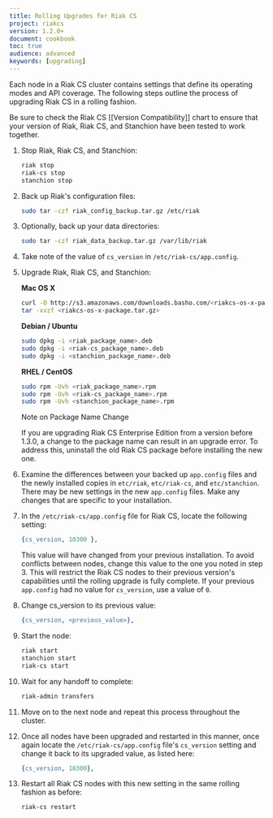 ```yaml
---
title: Rolling Upgrades for Riak CS
project: riakcs
version: 1.2.0+
document: cookbook
toc: true
audience: advanced
keywords: [upgrading]
---
```


Each node in a Riak CS cluster contains settings that define its operating modes and API coverage.  The following steps outline the process of upgrading Riak CS in a rolling fashion.  

Be sure to check the Riak CS [[Version Compatibility]] chart to ensure that your version of Riak, Riak CS, and Stanchion have been tested to work together.

1. Stop Riak, Riak CS, and Stanchion:

	```bash
	riak stop
	riak-cs stop
	stanchion stop
	```

2. Back up Riak's configuration files: 

	```bash
	sudo tar -czf riak_config_backup.tar.gz /etc/riak
	```
	
3. Optionally, back up your data directories:

	```bash
	sudo tar -czf riak_data_backup.tar.gz /var/lib/riak 
	```

4. Take note of the value of `cs_version` in `/etc/riak-cs/app.config`.

5. Upgrade Riak, Riak CS, and Stanchion:

    **Mac OS X**

    ```bash
    curl -O http://s3.amazonaws.com/downloads.basho.com/<riakcs-os-x-package.tar.gz>
    tar -xvzf <riakcs-os-x-package.tar.gz>
    ```


	**Debian / Ubuntu**

	```bash
	sudo dpkg -i <riak_package_name>.deb
	sudo dpkg -i <riak-cs_package_name>.deb
	sudo dpkg -i <stanchion_package_name>.deb
	```
	
	**RHEL / CentOS**
	
	```bash
	sudo rpm -Uvh <riak_package_name>.rpm
	sudo rpm -Uvh <riak-cs_package_name>.rpm
	sudo rpm -Uvh <stanchion_package_name>.rpm
	```

	<div class="note"><div class="title">Note on Package Name Change</div>
	<p>If you are upgrading Riak CS Enterprise Edition from a version before 1.3.0, a change to the package name can result in an upgrade error.  To address this, uninstall the old Riak CS package before installing the new one.</p>
	</div>

6. Examine the differences between your backed up `app.config` files and the newly installed copies in `etc/riak`, `etc/riak-cs`, and `etc/stanchion`. There may be new settings in the new `app.config` files.  Make any changes that are specific to your installation.

7. In the `/etc/riak-cs/app.config` file for Riak CS, locate the following setting:

	```erlang
	{cs_version, 10300 },
	```

	This value will have changed from your previous installation.  To avoid conflicts between nodes, change this value to the one you noted in step 3.  This will restrict the Riak CS nodes to their previous version's capabilities until the rolling upgrade is fully complete.  If your previous `app.config` had no value for `cs_version`, use a value of `0`.

8. Change cs_version to its previous value:

	```erlang
	{cs_version, <previous_value>},
	```

9. Start the node:

	```bash
	riak start
	stanchion start
	riak-cs start
	```

10. Wait for any handoff to complete:

	```bash
	riak-admin transfers
	```

11. Move on to the next node and repeat this process throughout the cluster.

12. Once all nodes have been upgraded and restarted in this manner, once again locate the `/etc/riak-cs/app.config` file's `cs_version` setting and change it back to its upgraded value, as listed here:

	```erlang
	{cs_version, 10300},
	```

13. Restart all Riak CS nodes with this new setting in the same rolling fashion as before:

	```bash
	riak-cs restart
	```